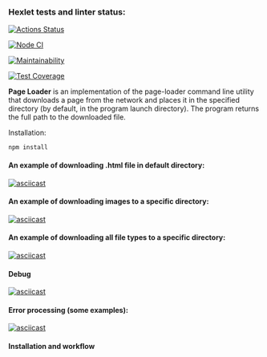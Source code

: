 ### Hexlet tests and linter status:
[![Actions Status](https://github.com/NatalyKT/backend-project-lvl3/workflows/hexlet-check/badge.svg)](https://github.com/NatalyKT/backend-project-lvl3/actions)

[![Node CI](https://github.com/NatalyKT/backend-project-lvl3/actions/workflows/project-check.yml/badge.svg)](https://github.com/NatalyKT/backend-project-lvl3/actions/workflows/project-check.yml)

[![Maintainability](https://api.codeclimate.com/v1/badges/991a876653ad3e3c7a38/maintainability)](https://codeclimate.com/github/NatalyKT/backend-project-lvl3/maintainability)

[![Test Coverage](https://api.codeclimate.com/v1/badges/991a876653ad3e3c7a38/test_coverage)](https://codeclimate.com/github/NatalyKT/backend-project-lvl3/test_coverage)

**Page Loader** is an implementation of the page-loader command line utility that downloads a page from the network and places it in the specified directory (by default, in the program launch directory). The program returns the full path to the downloaded file. 


Installation:

`npm install`

#### An example of downloading .html file in default directory:

[![asciicast](https://asciinema.org/a/nnI2HdueHVdnvfGKizhYdRRDD.svg)](https://asciinema.org/a/nnI2HdueHVdnvfGKizhYdRRDD)

#### An example of downloading images to a specific directory:

[![asciicast](https://asciinema.org/a/MwbFFNqmxh3zYSABfSk714o7u.svg)](https://asciinema.org/a/MwbFFNqmxh3zYSABfSk714o7u)

#### An example of downloading all file types to a specific directory:

[![asciicast](https://asciinema.org/a/kk6mHJkkuzWfYsc4LiIEBI2Bp.svg)](https://asciinema.org/a/kk6mHJkkuzWfYsc4LiIEBI2Bp)

#### Debug

[![asciicast](https://asciinema.org/a/V6ZqjHSl3tAjZZ4OBwApBQwcl.svg)](https://asciinema.org/a/V6ZqjHSl3tAjZZ4OBwApBQwcl)

#### Error processing (some examples):

[![asciicast](https://asciinema.org/a/r6DuKUsThprXpjhcWwzNQqO0S.svg)](https://asciinema.org/a/r6DuKUsThprXpjhcWwzNQqO0S)

#### Installation and workflow

